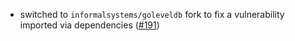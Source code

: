 - switched to `informalsystems/goleveldb` fork to fix a vulnerability imported
  via dependencies ([\#191](https://github.com/cometbft/cometbft-db/pull/191))
